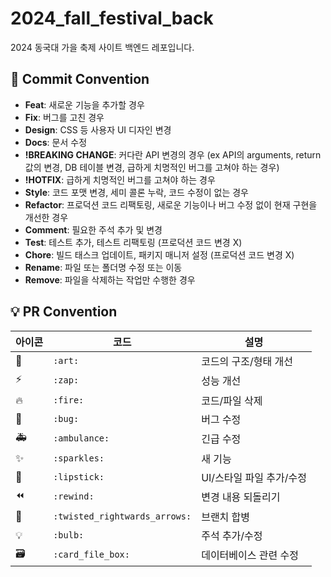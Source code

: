 # 2024_fall_festival_back
2024 동국대 가을 축제 사이트 백엔드 레포입니다.

## 🎯 Commit Convention
- **Feat**: 새로운 기능을 추가할 경우
- **Fix**: 버그를 고친 경우
- **Design**: CSS 등 사용자 UI 디자인 변경
- **Docs**: 문서 수정
- **!BREAKING CHANGE**: 커다란 API 변경의 경우 (ex API의 arguments, return 값의 변경, DB 테이블 변경, 급하게 치명적인 버그를 고쳐야 하는 경우)
- **!HOTFIX**: 급하게 치명적인 버그를 고쳐야 하는 경우
- **Style**: 코드 포맷 변경, 세미 콜론 누락, 코드 수정이 없는 경우
- **Refactor**: 프로덕션 코드 리팩토링, 새로운 기능이나 버그 수정 없이 현재 구현을 개선한 경우
- **Comment**: 필요한 주석 추가 및 변경
- **Test**: 테스트 추가, 테스트 리팩토링 (프로덕션 코드 변경 X)
- **Chore**: 빌드 태스크 업데이트, 패키지 매니저 설정 (프로덕션 코드 변경 X)
- **Rename**: 파일 또는 폴더명 수정 또는 이동
- **Remove**: 파일을 삭제하는 작업만 수행한 경우

## 💡 PR Convention

| 아이콘  | 코드                    | 설명                       |
|--------|------------------------|----------------------------|
| 🎨     | `:art:`                 | 코드의 구조/형태 개선        |
| ⚡️    | `:zap:`                 | 성능 개선                   |
| 🔥     | `:fire:`                | 코드/파일 삭제              |
| 🐛     | `:bug:`                 | 버그 수정                   |
| 🚑     | `:ambulance:`           | 긴급 수정                   |
| ✨     | `:sparkles:`            | 새 기능                     |
| 💄     | `:lipstick:`            | UI/스타일 파일 추가/수정    |
| ⏪     | `:rewind:`              | 변경 내용 되돌리기          |
| 🔀     | `:twisted_rightwards_arrows:` | 브랜치 합병             |
| 💡     | `:bulb:`                | 주석 추가/수정              |
| 🗃     | `:card_file_box:`       | 데이터베이스 관련 수정       |
